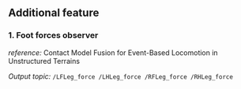 ## Additional feature 

### 1. Foot forces observer

*reference:* Contact Model Fusion for Event-Based Locomotion in Unstructured Terrains

*Output topic:* `/LFLeg_force /LHLeg_force /RFLeg_force /RHLeg_force`